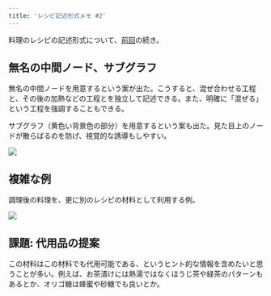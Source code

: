 ```yaml
---
title: 'レシピ記述形式メモ #2'
---
```

料理のレシピの記述形式について、[前回](https://r7kamura.com/articles/2022-05-13-mermaid-recipe-memo)の続き。

無名の中間ノード、サブグラフ
--------------

無名の中間ノードを用意するという案が出た。こうすると、混ぜ合わせる工程と、その後の加熱などの工程とを独立して記述できる。また、明確に「混ぜる」という工程を強調することもできる。

サブグラフ（黄色い背景色の部分）を用意するという案も出た。見た目上のノードが散らばるのを防げ、視覚的な誘導もしやすい。

![](https://lh6.googleusercontent.com/aMcMrMFlefVA4MH_vVD1TowfE52U7M680iHs6ArT6BwJnWkctZyMgQ6OybgKRyPRXkPhg1skTLloyj4_8MIcJH5sifNd_BWdEQycF2v4XAw-NnHReEqYHSiycOlDvEc4m4QEjXJCQmugqfvgORGFSA)

複雑な例
----

調理後の料理を、更に別のレシピの材料として利用する例。

![](https://lh5.googleusercontent.com/7Y-Ph_5hfayep-7v59O7Z3opp_uuIsLRWba6U9rPF9-0kEv2M1zZn5foChocfbms2tg93J3SBqEOG2u6GyaGNlm5B9aELGYdB-UUl0EJrnuyTcFFqddh3RDJDSEfFqWlCBQsF5DkPh0Td8ctUvGnCQ)

課題: 代用品の提案
----------

この材料はこの材料でも代用可能である、というヒント的な情報を含めたいと思うことが多い。例えば、お茶漬けには熱湯ではなくほうじ茶や緑茶のパターンもあるとか、オリゴ糖は蜂蜜や砂糖でも良いとか。
